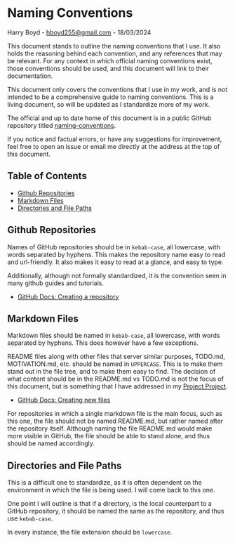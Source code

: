 # Naming Conventions

Harry Boyd - hboyd255@gmail.com - 18/03/2024

This document stands to outline the naming conventions that I use. It also holds
the reasoning behind each convention, and any references that may be relevant.
For any context in which official naming conventions exist, those conventions
should be used, and this document will link to their documentation.

This document only covers the conventions that I use in my work, and is not
intended to be a comprehensive guide to naming conventions. This is a living
document, so will be updated as I standardize more of my work.

The official and up to date home of this document is in a public GitHub
repository titled [naming-conventions]().<!-- TODO Update link-->

If you notice and factual errors, or have any suggestions for improvement, feel
free to open an issue or email me directly at the address at the top of this
document.

## Table of Contents

- [Github Repositories](#github-repositories)
- [Markdown Files](#markdown-files)
- [Directories and File Paths](#directories-and-file-paths)

## Github Repositories

Names of GitHub repositories should be in `kebab-case`, all lowercase, with
words separated by hyphens. This makes the repository name easy to read and
url-friendly. It also makes it easy to read at a glance, and easy to type.

Additionally, although not formally standardized, it is the convention seen in
many github guides and tutorials.

- [GitHub Docs: Creating a repository](https://docs.github.com/en/get-started/quickstart/create-a-repo)

## Markdown Files

Markdown files should be named in `kebab-case`, all lowercase, with words
separated by hyphens. This does however have a few exceptions.

README files along with other files that server similar purposes, TODO.md,
MOTIVATION.md, etc. should be named in `UPPERCASE`. This is to make them stand
out in the file tree, and to make them easy to find. The decision of what
content should be in the README.md vs TODO.md is not the focus of this document,
but is something that I have addressed in my [Project Project]().

- [GitHub Docs: Creating new files](https://docs.github.com/en/repositories/working-with-files/managing-files/adding-a-file-to-a-repository)

For repositories in which a single markdown file is the main focus, such as this
one, the file should not be named README.md, but rather named after the
repository itself. Although naming the file README.md would make more visible in
GitHub, the file should be able to stand alone, and thus should be named
accordingly.

## Directories and File Paths

This is a difficult one to standardize, as it is often dependent on the
environment in which the file is being used. I will come back to this one.

One point I will outline is that if a directory, is the local counterpart to a
GitHub repository, it should be named the same as the repository, and thus use
`kebab-case`.

In every instance, the file extension should be `lowercase`.
